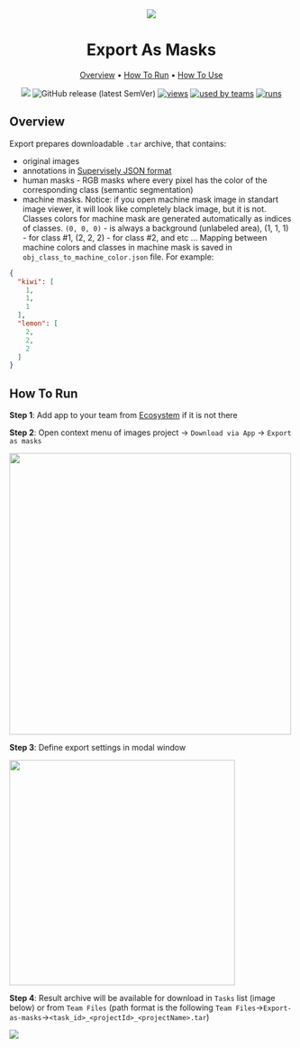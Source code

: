 <div align="center" markdown>
<img src="https://i.imgur.com/nJGEa4m.png"/>

# Export As Masks

<p align="center">
  <a href="#Overview">Overview</a> •
  <a href="#How-To-Run">How To Run</a> •
  <a href="#How-To-Use">How To Use</a>
</p>

[![](https://img.shields.io/badge/slack-chat-green.svg?logo=slack)](https://supervise.ly/slack)
![GitHub release (latest SemVer)](https://img.shields.io/github/v/release/supervisely-ecosystem/export-as-masks)
[![views](https://app.supervise.ly/public/api/v3/ecosystem.counters?repo=supervisely-ecosystem/export-as-masks&counter=views&label=views)](https://supervise.ly)
[![used by teams](https://app.supervise.ly/public/api/v3/ecosystem.counters?repo=supervisely-ecosystem/export-as-masks&counter=downloads&label=used%20by%20teams)](https://supervise.ly)
[![runs](https://app.supervise.ly/public/api/v3/ecosystem.counters?repo=supervisely-ecosystem/export-as-masks&counter=runs&label=runs&123)](https://supervise.ly)

</div>

## Overview

Export prepares downloadable `.tar` archive, that contains:
- original images
- annotations in [Supervisely JSON format](https://docs.supervise.ly/data-organization/00_ann_format_navi)
- human masks - RGB masks where every pixel has the color of the corresponding class (semantic segmentation)
- machine masks. Notice: if you open machine mask image in standart image viewer, it will look like completely black image, but it is not. Classes colors for machine mask are generated automatically as indices of classes. `(0, 0, 0)` - is always a background (unlabeled area), (1, 1, 1) - for class #1,  (2, 2, 2) - for class #2, and etc ... Mapping between machine colors and classes in machine mask is saved in `obj_class_to_machine_color.json` file. For example:   

```json
{
  "kiwi": [
    1,
    1,
    1
  ],
  "lemon": [
    2,
    2,
    2
  ]
}
```

## How To Run 
**Step 1**: Add app to your team from [Ecosystem](https://app.supervise.ly/apps/ecosystem/export-as-masks) if it is not there

**Step 2**: Open context menu of images project -> `Download via App` -> `Export as masks` 

<img src="https://i.imgur.com/IcceeId.png" width="500"/>

**Step 3**: Define export settings in modal window

<img src="https://i.imgur.com/ep9i3Xb.png" width="400"/>

**Step 4**: Result archive will be available for download in `Tasks` list (image below) or from `Team Files` (path format is the following `Team Files`->`Export-as-masks`->`<task_id>_<projectId>_<projectName>.tar`)

<img src="https://i.imgur.com/hibPn9b.png"/>

